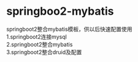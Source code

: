 # springboo2-mybatis
springboot2整合mybatis模板，供以后快速配置使用  
1.springboot2连接mysql  
2.springboot2整合mybatis  
3.springboot2整合druid及配置
